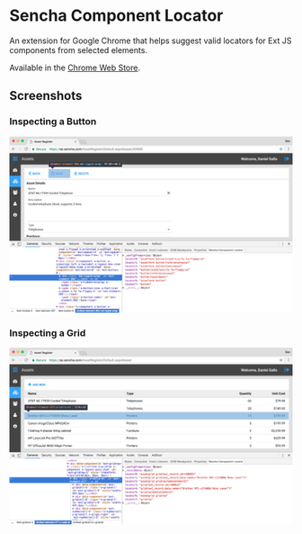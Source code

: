 # Sencha Component Locator

An extension for Google Chrome that helps suggest valid locators for Ext JS components from selected elements.

Available in the [Chrome Web Store](https://chrome.google.com/webstore/detail/sencha-component-locator/facapfmceabacjkjhjfjoaimoopiakdl).

## Screenshots

### Inspecting a Button

![Button](screenshots/InspectButton.png)

### Inspecting a Grid

![Button](screenshots/InspectGridRow.png)
